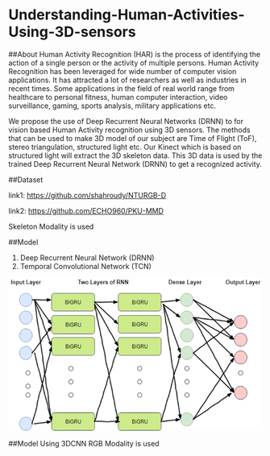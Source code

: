 # Understanding-Human-Activities-Using-3D-sensors

##About
Human Activity Recognition (HAR) is the process of identifying the action of a single person or the activity of multiple persons. Human Activity Recognition has been leveraged for wide number of computer vision applications. It has attracted a lot of researchers as well as industries in recent times. Some applications in the field of real world range from healthcare to personal fitness, human computer interaction, video surveillance, gaming, sports analysis, military applications etc.

We propose the use of Deep Recurrent Neural Networks (DRNN) to for vision based Human Activity recognition using 3D sensors. The methods that can be used to make 3D model of our subject are Time of Flight (ToF), stereo triangulation, structured light etc. Our Kinect which is based on structured light will extract the 3D skeleton data. This 3D data is used by the trained Deep Recurrent Neural Network (DRNN) to get a recognized activity.

##Dataset

link1: https://github.com/shahroudy/NTURGB-D

link2: https://github.com/ECHO960/PKU-MMD

Skeleton Modality is used

##Model

1. Deep Recurrent Neural Network (DRNN)
2. Temporal Convolutional Network (TCN)

![This is RNN model](https://github.com/psygorkhali/Understanding-Human-Activities-Using-3D-sensors/blob/master/images/RNN%20model.png)

##Model
Using 3DCNN
RGB Modality is used

